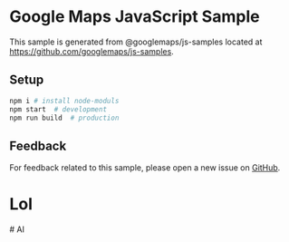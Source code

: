# Google Maps JavaScript Sample

This sample is generated from @googlemaps/js-samples located at
https://github.com/googlemaps/js-samples.

## Setup

```sh
npm i # install node-moduls
npm start  # development
npm run build  # production
```

## Feedback

For feedback related to this sample, please open a new issue on
[GitHub](https://github.com/googlemaps/js-samples/issues).
# Lol
#   A I  
 